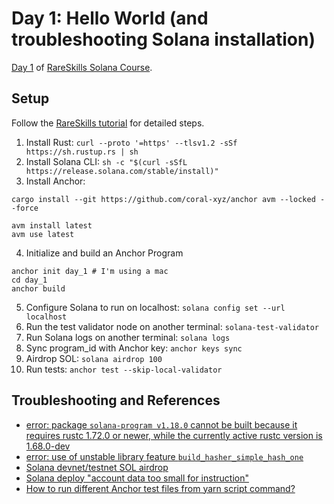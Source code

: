 # Day 1: Hello World (and troubleshooting Solana installation)

[Day 1](https://www.rareskills.io/post/hello-world-solana) of [RareSkills Solana Course](https://www.rareskills.io/solana-tutorial).

## Setup

Follow the [RareSkills tutorial](https://www.rareskills.io/post/hello-world-solana) for detailed steps.

1. Install Rust: `curl --proto '=https' --tlsv1.2 -sSf https://sh.rustup.rs | sh`
2. Install Solana CLI: `sh -c "$(curl -sSfL https://release.solana.com/stable/install)"`
3. Install Anchor:

```
cargo install --git https://github.com/coral-xyz/anchor avm --locked --force

avm install latest
avm use latest
```

4. Initialize and build an Anchor Program

```
anchor init day_1 # I'm using a mac
cd day_1
anchor build
```

5. Configure Solana to run on localhost: `solana config set --url localhost`
6. Run the test validator node on another terminal: `solana-test-validator`
7. Run Solana logs on another terminal: `solana logs`
8. Sync program_id with Anchor key: `anchor keys sync`
9. Airdrop SOL: `solana airdrop 100`
10. Run tests: `anchor test --skip-local-validator`

## Troubleshooting and References

- [error: package `solana-program v1.18.0` cannot be built because it requires rustc 1.72.0 or newer, while the currently active rustc version is 1.68.0-dev](https://github.com/solana-labs/solana/issues/34987)
- [error: use of unstable library feature `build_hasher_simple_hash_one`](https://solana.stackexchange.com/questions/8800/error-use-of-unstable-library-feature-build-hasher-simple-hash-one)
- [Solana devnet/testnet SOL airdrop](https://solana.com/developers/guides/getstarted/solana-token-airdrop-and-faucets)
- [Solana deploy "account data too small for instruction"](https://stackoverflow.com/questions/71267943/solana-deploy-account-data-too-small-for-instruction)
- [How to run different Anchor test files from yarn script command?](https://github.com/coral-xyz/anchor/issues/1317)
